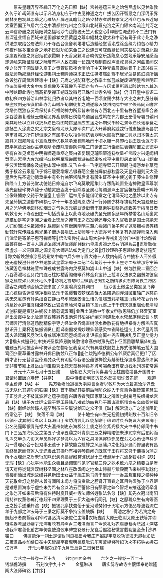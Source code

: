 <!-- { "loadSidebar": true } -->
　　原夫星躔万界圣縁开万化之先日照【缺】宫神迹蕴三灵之始包至虚以见世象教久传于旷刼笼羣有以示凡法身初应于中古见神通之力广拔苦因开智惠之门深明乐界鹤林变色观其恋慕之心雁塔开扉通其瞻仰之路少林寺者后魏孝文之所立也东京近甸太室西偏正气居六合之中清都控九州之会缑山北跱亘宛洛之天门颍水南流连荆河之云泽信帝畿之灵境阳城之福地沙门跋陁者天竺人也空心粹惠性淹逺传不二法门有甚深道业缅自西域来游国都孝文屈黄屋之尊申繬林之敬太和中诏有司于此寺处之浄供法衣取给公府法师乃于寺西台造舍利塔塔后造繙经堂香水成涂金绳为约苦心精力俾夜作昼多宝全身之地不日就功如来金口之说连云可庇西縁长涧夹松柏之萧森北拒深崖覆筠篁之冥宻烟花浓霭瞑下天香泉籁清音晓传空乐跋陁息心兹地乐静安居感而遂通境来斯证寤寐之际若有神人致石磬一长四尺规制自然声律咸具得之河曲空闻汉使之谈浮于泗滨徒入夏王之贡管弦风夜合清响于中天钟梵霜晨谐妙音于上刼时有三藏法师勒那繙译经论游集刹土稠禅师探求正法住持塔庙虬箭不居光尘易逺虹梁所搆象设犹存周武帝建徳中【缺】元嵩之说防释老之教率土伽蓝咸従废毁明皇帝继明正位追崇景福大象中初复佛像及天尊像乃于两京各立一寺因孝思所置以陟岵为名其洛中陟岵即此寺也隋髙祖受禅正朔既改徽号已殊惟此寺名特【缺】仍旧开皇中有诏二教初兴四方普洽山林学徒归依者众其柏谷屯地一百顷宜赐少林寺大业之末九服分崩羣盗攻剽无限真俗此寺为山贼所刼僧徒拒之贼遂縦火焚塔院院中聚宇倏焉同灭瞻言灵塔岿然独存天龙保持山只福防神力所及昔未曽有寺西北五十里有柏谷墅羣峰合沓深谷逶迤复磴縁云俯窥龙界髙顶拂日傍临鸟道居晋成坞在齐为郡王充僣号署曰辕州乗其地险以立烽戍拥兵洛邑将图梵宫皇唐应五运之休期受千龄之景命扫长虵荐食之患拯生人涂炭之灾太宗文皇帝龙跃太原军次广武大开幕府躬践戎行僧志操惠玚昙宗等审灵睠之所在辨讴歌之有属率众以拒伪师抗表以明大顺执充侄仁则以归本朝太宗嘉其义烈频降玺书宣慰既奉优教兼承宠锡赐地四十顷水碾一具即柏谷庄是也迨海宇既平宪章云始伪主寺观尽令废除僧善防洞晓二门逺该三行诣阙进表特防置立武徳中寺有白雀见贞观中明禅师造重塔之辰白雀复瑞见璿图肇造初欲呈祥宝殿才兴遽闻相贺髙宗天皇大帝光绍鸿业钦明至理尝因豫游每延圣敬咸亨中乗舆戾止御飞白书题金字波若碑留幡象及施物永淳中御札又飞白书一飞字题寺壁云开顾鹤电搏游龙神草竞秀于椒涂云泉迥飞于锦石雕甍増耀若缀春葩金叠分辉似悬秋露及天皇升遐则天大圣皇后为先圣造功徳垂拱中有冬竹抽笋塔院后复有藤生证圣中中使送钱于藤生处修理阶陛寺上方普光堂功徳随日修造自尔飞乌莫敢翔集此寺跋陁疏置业造神微皇家尊崇事光幽秘珍符荐臻于动植灵应亟发于庭除累圣属心每颁渥泽王言宸翰既叠暎于鸡峰宝像珠幡亦交驰于龙壑皇上睿图广运神用多能借明堂之化清绎天地之墨妙以此寺有先圣缔搆之迹御书碑额七字十一年冬爰降恩防付一行师赐少林寺镌勒梵天宫殿悬日月之光华佛地园林动烟云之气色汉元魏武徒衒竒于篆素钟繇蔡邕虚致美于缃简日者明敕令天下寺观田庄一切括责皇上以此寺地及碾先圣光赐多歴年所襟带名山延袤灵迹羣仙是宅迈罗阅之金峰上徳居之掩育王之石室特还寺众不入官收曽是国土崇絶天人归仰固以名冠诸境礼殊恒刹矣髙僧跋陁明三藏心禅诸门弟子惠光道房稠禅师等精勤梵行克传胜业惠光弟子僧达昙隠法上法师等十大徳亦号十英复有达摩禅师深入惠门津梁是寄弟子惠可禅师等悟法宝尝托兹山周大象中寺初复选沙门中徳叶灼然者置菩蕯僧一百卄人恵逺法师洪遵律师即其数也皇唐贞观之后有明遵慈云素智勤律师虚求一义洞真谛之源复有大师讳法如为定门之首灯妙理弟子惠超妙思竒拔逺契踪文翰焕然宗涂易晓景龙中勅中兵少林寺置大徳十人数内有阙寺中抽补人不外假座无虚授澄什聨华林逺接武星霜殆周于二纪兰菊每芳于十步上座寺主都维那等牢笼法藏游息禅林徳莹神珠戒成甘露海内灵岳莫如嵩山山中道【缺】兹为胜殿二室回合八谷潺湲地匝贝花门连石柱妙楼香阁俯暎乔林金刹宝铃上摇清汉法界之幽賛如彼皇家之福应如此天长地久不防利之宫刼尽尘微孰记铁围之防精求贞石博访良工将因墨客之词或颂金仙之徳聿宣了义逺喻真空其词曰
　　恒沙国土微尘品类妄见飞奔正心蕴柜昏迷莫晓净根将坠乐于盖纒若安梦寐烝哉大圣降迹阎浮潜回宝轴广运慈舟实无灭度示有降柔绀宫西辟白马东流迷因慢生悟为信起玉刹斯建宝山载峙花台竹林清泉妙水静惟真相湛然攸止岩岩嵩岭河洛巨镇下属九溪上干千仞天磴重阻仙都清峻式创招提是资诱进婉彼上徳载诞耆阇业西土演教中华孝文申敬恩锡仍加经营宴室迥出云霞中岳北阯嵩髙西麓斜界玉池洞开柏谷纡余冈涧连延水木郁起旃檀云谁卜筑吾师苦行清修道场励精像宇専力经堂金界绳直树涂水香散花有地栖襌得方解空应真黙识开士乗杯游集振锡戾止翻译幽偈发挥妙理仙磬感灵神雀降祉运交土木代歴周隋刼火递起魔风竞吹法身咸翳净国同堕或闻兴复讵振崩离神尧应期拨乱反正皇矣觉力大福庆式遏丑徒聿扶兴圣累降恩防兼敷锡命髙宗时豫先后卜征亟回雕辇屡倚虹旌岩题玉札地振金声珍符荐至在物斯呈我皇龙兴有典咸秩懿兹上界式储神笔云摇大围鸾回少室草垂甘露林升佛日防兹八正每能仁跋陁降徳稠公有邻厥后真侣更传了因辨才髙行无替清尘倬焉梵众代有明哲今我诸公蕴彼禅恱芳越蘅杜浄逾氷雪逺缔津梁无非苦节颍上灵岳山间宝殿秀出梵天孤标神县芥城可竭桑田有变贞石永刋灵花常遍
　　开元十六年七月十五日建
　　唐朝议大夫行闻喜县令上柱国临淄县开国男于君请移置唐兴寺碑【并序】
　　殿中侍御史判职方员外郎髙阳许景先撰
　　观道寺主僧师【缺】书
　　先万物者始道徳为宗穷言象者以乾坤为大岂若道洽沙界盘古无以化其迹功包铁围【缺】首不能纪其要前后际防众妙入于真乗色相皆空定慧生于正觉言之不极其波若之蕴乎闻喜兴唐寺者我国家草昧之所置也时櫜弓矢缔搆龙宫悬【缺】镜于方丈运宝图于罗卫将祛八难式防四禅乃于西山建斯精舍布金幽径树福【缺】衡经始险蹊人迹罕到虽三空屡说给园之众不俱【缺】解常流方广之途尚阻甿俗常迷于【缺】　聚落不闻【缺】　　　使十地空有四生无拯爰初搆趾数十百年旧令因循不改其制长者居士既渇日于宝坊清言比丘徒挈缾于缔议时县令朝议大夫东海于公名光庭即银青光禄大夫瀛州刺史东海郡公士俊之孙金紫光禄大夫中书侍郎同中书门下三品东海宪公之第五子也承五鼎之叶胄禀三辰之粹精隂徳未沬亢宗有后在躬而礼义克举余力而文章见称好学多能以为入官之具清慎寡欲弥见在公之心由也四科参为一贯理心合于投刃事无遗于下韝故能变蟋蟀之风展蒲卢之化始乡退而修里我有昌言终里退而修家人无遗善此其操乃有裕弹琴自闲亦既底于王程将又崇于佛事为蒲之所不及理邺之所未行加以识洞真扃智融觉键伏忍于三昧悬解于六通身若明珠【缺】无瑕【缺】心犹平地能生众善且循调御时见宰官精三异之妙术敷六度之精要由是歴请天府将徙梵宫双树移坚固之林八座改耆阇之地金山赫赫与紫殿而飞来绀宇耽耽化青楼而涌出城池故绛井邑新田士女益于康庄象马阗于里岸一一香盖悬宝缕之幢种种天花散金灯之地得未曽有闻所未闻方将洗贪欲之肠肾开盲聋之耳目纳须弥于小界讵是难思置海水于虚空未为希有佥以法云西蓄佛日有蔀家之昧今智炬东摧迷途昭牵复之象岂非如来灭后将有住持时夏县威神寺法师俗姓张法名忽【缺】其先衣冠出南阳精持律仪薰修戒行徳超于四果理贯于三伊大道未行同孔【缺】之厯聘众生有病等医王之授手遂乗杯渡【缺】振锡兆亭扶聋俗于爱河诱焚如于火宅示方便品导波若流亡羊于九部之津去马于三乗之际莫不争持宝盖兢解【缺】　　耨池之栋宇为若海之舟航起予者商翳我明宰时县丞清河张佐仁主簿农杨浩尉太原王临尉太原王铣等并瑚琏名器鸾皇劲翮才无滞用政有异声乡三老进而言曰今敦礼劝农嘉惠也树法拯人深慈也我宰君善化前古罕俦岂使浚仪丰碑空铭景行龙宫后偈独秘徽言载勒坚金永沙界铭曰
　　佛言能浄一刹土是谓世间良福田今我庄严招提宇度脱功徳海无邉犹如法云覆羣品亦如佛日在中天皆是宰官惠明徳羣毗安乐离苦縁树碑纪功永不朽铢衣拂石亿万年
　　开元六年嵗次戊午九月壬辰朔二日癸巳建

　　六艺之一録卷一百十九
　　钦定四库全书
　　六艺之一録卷一百二十　　　钱塘倪涛撰
　　石刻文字九十六
　　金薤琳琅
　　唐实际寺故寺主懐恽奉勅赠隆阐大法师碑铭【并序】
